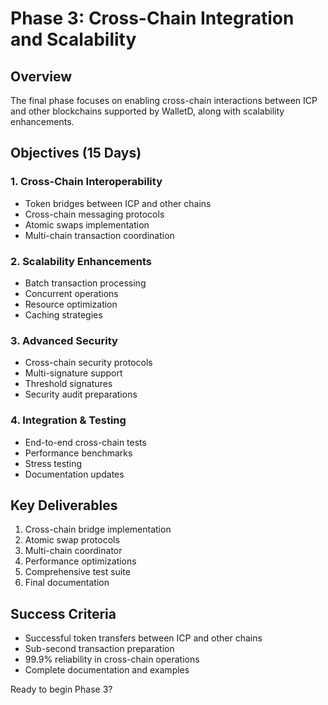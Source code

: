 # Phase 3: Cross-Chain Integration and Scalability

## Overview
The final phase focuses on enabling cross-chain interactions between ICP and other blockchains supported by WalletD, along with scalability enhancements.

## Objectives (15 Days)

### 1. Cross-Chain Interoperability
- Token bridges between ICP and other chains
- Cross-chain messaging protocols
- Atomic swaps implementation
- Multi-chain transaction coordination

### 2. Scalability Enhancements
- Batch transaction processing
- Concurrent operations
- Resource optimization
- Caching strategies

### 3. Advanced Security
- Cross-chain security protocols
- Multi-signature support
- Threshold signatures
- Security audit preparations

### 4. Integration & Testing
- End-to-end cross-chain tests
- Performance benchmarks
- Stress testing
- Documentation updates

## Key Deliverables
1. Cross-chain bridge implementation
2. Atomic swap protocols
3. Multi-chain coordinator
4. Performance optimizations
5. Comprehensive test suite
6. Final documentation

## Success Criteria
- Successful token transfers between ICP and other chains
- Sub-second transaction preparation
- 99.9% reliability in cross-chain operations
- Complete documentation and examples

Ready to begin Phase 3?
